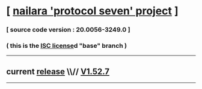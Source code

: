 
# [ [nailara 'protocol seven' project](http://src.nailara.net/) ]

### [ source code version : 20.0056-3249.0 ]

### ( this is the [ISC license](license)d "base" branch )
---
## current [release](https://github.com/anotherlink/nailara/releases) \\\\// [V1.52.7](https://github.com/anotherlink/nailara/releases/tag/V1.52.7)
---
